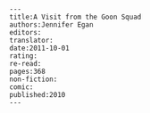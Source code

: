 
    ---
    title:A Visit from the Goon Squad
    authors:Jennifer Egan
    editors:
    translator:
    date:2011-10-01
    rating:
    re-read:
    pages:368
    non-fiction:
    comic:
    published:2010
    ---

    